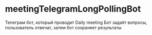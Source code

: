 # meetingTelegramLongPollingBot

Телеграм бот, который проводит Daily meeting
Бот задаёт вопросы, пользователь отвечат, затем бот сохраняет результаты
